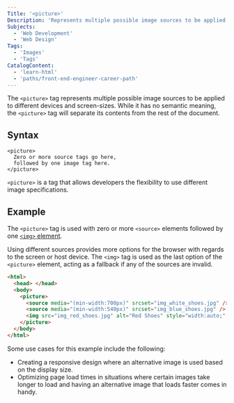 ```yaml
---
Title: '<picture>'
Description: 'Represents multiple possible image sources to be applied to different devices and screen-sizes.'
Subjects:
  - 'Web Development'
  - 'Web Design'
Tags:
  - 'Images'
  - 'Tags'
CatalogContent:
  - 'learn-html'
  - 'paths/front-end-engineer-career-path'
---
```


The `<picture>` tag represents multiple possible image sources to be applied to different devices and screen-sizes. While it has no semantic meaning, the `<picture>` tag will separate its contents from the rest of the document.

## Syntax

```pseudo
<picture>
  Zero or more source tags go here,
  followed by one image tag here.
</picture>
```

`<picture>` is a tag that allows developers the flexibility to use different image specifications.

## Example

The `<picture>` tag is used with zero or more `<source>` elements followed by one [`<img>` element](https://www.codecademy.com/resources/docs/html/images).

Using different sources provides more options for the browser with regards to the screen or host device. The `<img>` tag is used as the last option of the `<picture>` element, acting as a fallback if any of the sources are invalid.

```html
<html>
  <head> </head>
  <body>
    <picture>
      <source media="(min-width:700px)" srcset="img_white_shoes.jpg" />
      <source media="(min-width:540px)" srcset="img_blue_shoes.jpg" />
      <img src="img_red_shoes.jpg" alt="Red Shoes" style="width:auto;" />
    </picture>
  </body>
</html>
```

Some use cases for this example include the following:

- Creating a responsive design where an alternative image is used based on the display size.
- Optimizing page load times in situations where certain images take longer to load and having an alternative image that loads faster comes in handy.
